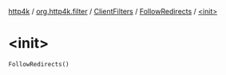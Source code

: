 [http4k](../../../index.md) / [org.http4k.filter](../../index.md) / [ClientFilters](../index.md) / [FollowRedirects](index.md) / [&lt;init&gt;](./-init-.md)

# &lt;init&gt;

`FollowRedirects()`